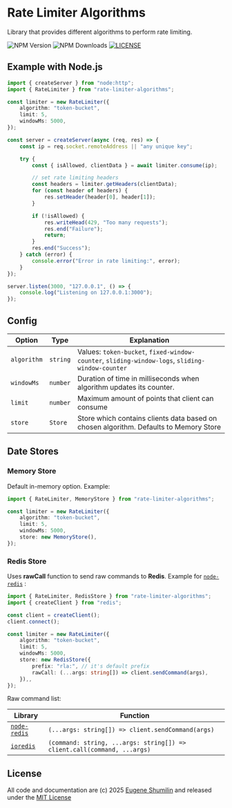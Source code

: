 # Rate Limiter Algorithms

Library that provides different algorithms to perform rate limiting.

![NPM Version](https://img.shields.io/npm/v/rate-limiter-algorithms)
![NPM Downloads](https://img.shields.io/npm/dm/rate-limiter-algorithms)
[![LICENSE](https://img.shields.io/badge/licence-MIT-green)
](LICENSE)

## Example with Node.js

```ts
import { createServer } from "node:http";
import { RateLimiter } from "rate-limiter-algorithms";

const limiter = new RateLimiter({
    algorithm: "token-bucket",
    limit: 5,
    windowMs: 5000,
});

const server = createServer(async (req, res) => {
    const ip = req.socket.remoteAddress || "any unique key";

    try {
        const { isAllowed, clientData } = await limiter.consume(ip);

        // set rate limiting headers
        const headers = limiter.getHeaders(clientData);
        for (const header of headers) {
            res.setHeader(header[0], header[1]);
        }

        if (!isAllowed) {
            res.writeHead(429, "Too many requests");
            res.end("Failure");
            return;
        }
        res.end("Success");
    } catch (error) {
        console.error("Error in rate limiting:", error);
    }
});

server.listen(3000, "127.0.0.1", () => {
    console.log("Listening on 127.0.0.1:3000");
});
```

## Config

| Option      | Type     | Explanation                                                                                     |
| ----------- | -------- | ----------------------------------------------------------------------------------------------- |
| `algorithm` | `string` | Values: `token-bucket`, `fixed-window-counter`, `sliding-window-logs`, `sliding-window-counter` |
| `windowMs`  | `number` | Duration of time in milliseconds when algorithm updates its counter.                            |
| `limit`     | `number` | Maximum amount of points that client can consume                                                |
| `store`     | `Store`  | Store which contains clients data based on chosen algorithm. Defaults to Memory Store           |

## Date Stores

### Memory Store

Default in-memory option. Example:

```ts
import { RateLimiter, MemoryStore } from "rate-limiter-algorithms";

const limiter = new RateLimiter({
    algorithm: "token-bucket",
    limit: 5,
    windowMs: 5000,
    store: new MemoryStore(),
});
```

### Redis Store

Uses **rawCall** function to send raw commands to **Redis**. Example for [`node-redis`](https://github.com/redis/node-redis) :

```ts
import { RateLimiter, RedisStore } from "rate-limiter-algorithms";
import { createClient } from "redis";

const client = createClient();
client.connect();

const limiter = new RateLimiter({
    algorithm: "token-bucket",
    limit: 5,
    windowMs: 5000,
    store: new RedisStore({
        prefix: "rla:", // it's default prefix
        rawCall: (...args: string[]) => client.sendCommand(args),
    }),,
});
```

Raw command list:

| Library                                             | Function                                                                |
| --------------------------------------------------- | ----------------------------------------------------------------------- |
| [`node-redis`](https://github.com/redis/node-redis) | `(...args: string[]) => client.sendCommand(args)`                       |
| [`ioredis`](https://github.com/luin/ioredis)        | `(command: string, ...args: string[]) => client.call(command, ...args)` |

## License

All code and documentation are (c) 2025 [Eugene Shumilin](https://github.com/Neirea) and released under the [MIT License](LICENSE)
